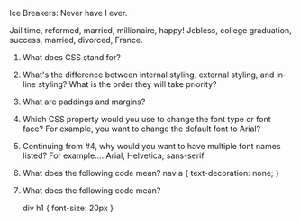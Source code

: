 Ice Breakers: Never have I ever.


Jail time, reformed, married, millionaire, happy!
Jobless, college graduation, success, married, divorced, France.

1. What does CSS stand for?

2. What's the difference between internal styling, external styling, and in-line styling? What is the order they will take priority?

3. What are paddings and margins?

4. Which CSS property would you use to change the font type or font face? For example, you want to change the default font to Arial?

5. Continuing from #4, why would you want to have multiple font names listed? For example.... Arial, Helvetica, sans-serif

6. What does the following code mean?
    nav a {
        text-decoration: none;
    }

7. What does the following code mean?

    div h1 {
        font-size: 20px
    }